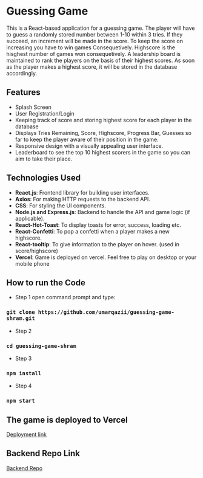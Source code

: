 # Guessing Game 

This is a React-based application for a guessing game. The player will have to guess a randomly stored number between 1-10 within 3 tries.
If they succeed, an increment will be made in the score. To keep the score on increasing you have to win games Consequetively. Highscore is the 
hisghest number of games won consequetively. A leadership board is maintained to rank the players on the basis of their highest scores. As soon as the player makes a highest score, it will be stored in the database accordingly. 

## Features

- Splash Screen
- User Registration/Login
- Keeping track of score and storing highest score for each player in the database
- Displays Tries Remaining, Score, Highscore, Progress Bar, Guesses so far to keep the player aware of their position in the game.
- Responsive design with a visually appealing user interface.
- Leaderboard to see the top 10 highest scorers in the game so you can aim to take their place.

## Technologies Used

- **React.js**: Frontend library for building user interfaces.
- **Axios**: For making HTTP requests to the backend API.
- **CSS**: For styling the UI components.
- **Node.js and Express.js**: Backend to handle the API and game logic (if applicable).
- **React-Hot-Toast**: To display toasts for error, success, loading etc.
- **React-Confetti**: To pop a confetti when a player makes a new highscore.
- **React-tooltip**: To give information to the player on hover. (used in score/highscore)
- **Vercel**: Game is deployed on vercel. Feel free to play on desktop or your mobile phone

## How to run the Code

- Step 1
open command prompt and type:
### `git clone https://github.com/umarqazii/guessing-game-shram.git`

- Step 2
### `cd guessing-game-shram`

- Step 3
### `npm install`

- Step 4
### `npm start`

## The game is deployed to Vercel
[Deployment link](https://guessing-game-shram.vercel.app/)

## Backend Repo Link
[Backend Repo](https://github.com/umarqazii/guessing-game-api)

